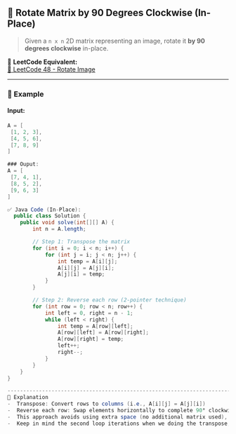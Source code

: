 ## 🔄 Rotate Matrix by 90 Degrees Clockwise (In-Place)

> Given a `n x n` 2D matrix representing an image, rotate it **by 90 degrees clockwise** in-place.

🔗 **LeetCode Equivalent:**  
[🔗 LeetCode 48 - Rotate Image](https://leetcode.com/problems/rotate-image/)

---

### 📘 Example

#### Input:
```java
A = [
 [1, 2, 3],
 [4, 5, 6],
 [7, 8, 9]
]

### Ouput:
A = [
 [7, 4, 1],
 [8, 5, 2],
 [9, 6, 3]
]

✅ Java Code (In-Place):
  public class Solution {
    public void solve(int[][] A) {
        int n = A.length;

        // Step 1: Transpose the matrix
        for (int i = 0; i < n; i++) {
            for (int j = i; j < n; j++) {
                int temp = A[i][j];
                A[i][j] = A[j][i];
                A[j][i] = temp;
            }
        }

        // Step 2: Reverse each row (2-pointer technique)
        for (int row = 0; row < n; row++) {
            int left = 0, right = n - 1;
            while (left < right) {
                int temp = A[row][left];
                A[row][left] = A[row][right];
                A[row][right] = temp;
                left++;
                right--;
            }
        }
    }
}

----------------------------------------------------------------------------------------------------------------
🧠 Explanation
-  Transpose: Convert rows to columns (i.e., A[i][j] = A[j][i]) 
-  Reverse each row: Swap elements horizontally to complete 90° clockwise rotation 
-  This approach avoids using extra space (no additional matrix used), just using a temp variable. 
-  Keep in mind the second loop iterations when we doing the transpose, j is starting from i not 0. This is to avoid extra swaps as swapped value gets swapped again to its original space. 
